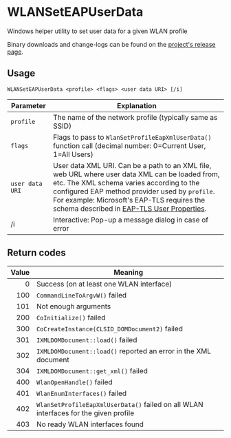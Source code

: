 # WLANSetEAPUserData

Windows helper utility to set user data for a given WLAN profile

Binary downloads and change-logs can be found on the [project's release page](https://github.com/rozmansi/WLANSetEAPUserData/releases).


## Usage

```
WLANSetEAPUserData <profile> <flags> <user data URI> [/i]
```

| Parameter       | Explanation |
| --------------- | ----------- |
| `profile`       | The name of the network profile (typically same as SSID) |
| `flags`         | Flags to pass to `WlanSetProfileEapXmlUserData()` function call (decimal number: 0=Current User, 1=All Users) |
| `user data URI` | User data XML URI. Can be a path to an XML file, web URL where user data XML can be loaded from, etc. The XML schema varies according to the configured EAP method provider used by `profile`. For example: Microsoft's EAP-TLS requires the schema described in [EAP-TLS User Properties](https://docs.microsoft.com/en-us/windows/win32/eaphost/eap-tls-user-properties). |
| /i              | Interactive: Pop-up a message dialog in case of error |


## Return codes

| Value | Meaning                                                                              |
| -----:| ------------------------------------------------------------------------------------ |
|     0 | Success (on at least one WLAN interface)                                             |
|   100 | `CommandLineToArgvW()` failed                                                        |
|   101 | Not enough arguments                                                                 |
|   200 | `CoInitialize()` failed                                                              |
|   300 | `CoCreateInstance(CLSID_DOMDocument2)` failed                                        |
|   301 | `IXMLDOMDocument::load()` failed                                                     |
|   302 | `IXMLDOMDocument::load()` reported an error in the XML document                      |
|   304 | `IXMLDOMDocument::get_xml()` failed                                                  |
|   400 | `WlanOpenHandle()` failed                                                            |
|   401 | `WlanEnumInterfaces()` failed                                                        |
|   402 | `WlanSetProfileEapXmlUserData()` failed on all WLAN interfaces for the given profile |
|   403 | No ready WLAN interfaces found                                                       |
